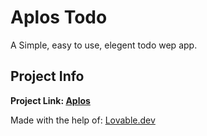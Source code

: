 # Aplos Todo
A Simple, easy to use, elegent todo wep app.

## Project Info

**Project Link: [Aplos](https://aplos-todo.vercel.app/)**

Made with the help of: [Lovable.dev](https://lovable.dev/)
